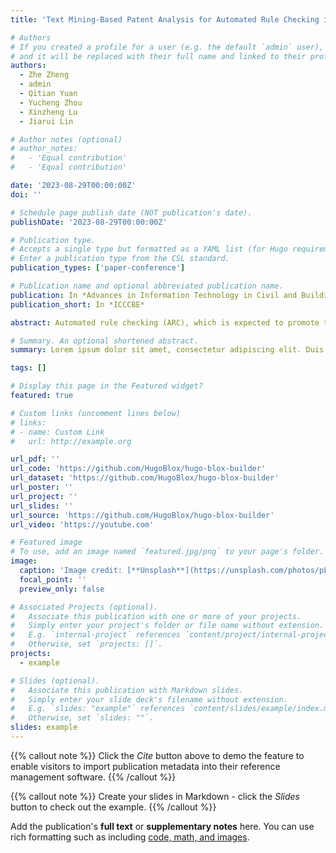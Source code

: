 ```yaml
---
title: 'Text Mining-Based Patent Analysis for Automated Rule Checking in AEC'

# Authors
# If you created a profile for a user (e.g. the default `admin` user), write the username (folder name) here
# and it will be replaced with their full name and linked to their profile.
authors:
  - Zhe Zheng
  - admin
  - Qitian Yuan
  - Yucheng Zhou
  - Xinzheng Lu
  - Jiarui Lin

# Author notes (optional)
# author_notes:
#   - 'Equal contribution'
#   - 'Equal contribution'

date: '2023-08-29T00:00:00Z'
doi: ''

# Schedule page publish date (NOT publication's date).
publishDate: '2023-08-29T00:00:00Z'

# Publication type.
# Accepts a single type but formatted as a YAML list (for Hugo requirements).
# Enter a publication type from the CSL standard.
publication_types: ['paper-conference']

# Publication name and optional abbreviated publication name.
publication: In *Advances in Information Technology in Civil and Building Engineering:\ Proceedings of ICCCBE 2022-Volume 2*
publication_short: In *ICCCBE*

abstract: Automated rule checking (ARC), which is expected to promote the efficiency of the compliance checking process in the architecture, engineering, and construction (AEC) industry, is gaining increasing attention. Throwing light on the ARC application hotspots and forecasting its trends are useful to the related research and drive innovations. Therefore, this study takes the patents from the database of the Derwent Innovations Index database (DII) and China national knowledge infrastructure (CNKI) as data sources and then carried out a three-step analysis including (1) quantitative characteristics (ie, annual distribution analysis) of patents,(2) identification of ARC topics using a latent Dirichlet allocation (LDA) and,(3) SNA-based co-occurrence analysis of ARC topics. The results show that the research hotspots and trends of Chinese and English patents are different. The contributions of this study have three aspects:(1) an approach to a comprehensive analysis of patents by integrating multiple text mining methods (ie, SNA and LDA) is introduced;(2) the application hotspots and development trends of ARC are reviewed based on patent analysis; and (3) a signpost for technological development and innovation of ARC is provided.

# Summary. An optional shortened abstract.
summary: Lorem ipsum dolor sit amet, consectetur adipiscing elit. Duis posuere tellus ac convallis placerat. Proin tincidunt magna sed ex sollicitudin condimentum.

tags: []

# Display this page in the Featured widget?
featured: true

# Custom links (uncomment lines below)
# links:
# - name: Custom Link
#   url: http://example.org

url_pdf: ''
url_code: 'https://github.com/HugoBlox/hugo-blox-builder'
url_dataset: 'https://github.com/HugoBlox/hugo-blox-builder'
url_poster: ''
url_project: ''
url_slides: ''
url_source: 'https://github.com/HugoBlox/hugo-blox-builder'
url_video: 'https://youtube.com'

# Featured image
# To use, add an image named `featured.jpg/png` to your page's folder.
image:
  caption: 'Image credit: [**Unsplash**](https://unsplash.com/photos/pLCdAaMFLTE)'
  focal_point: ''
  preview_only: false

# Associated Projects (optional).
#   Associate this publication with one or more of your projects.
#   Simply enter your project's folder or file name without extension.
#   E.g. `internal-project` references `content/project/internal-project/index.md`.
#   Otherwise, set `projects: []`.
projects:
  - example

# Slides (optional).
#   Associate this publication with Markdown slides.
#   Simply enter your slide deck's filename without extension.
#   E.g. `slides: "example"` references `content/slides/example/index.md`.
#   Otherwise, set `slides: ""`.
slides: example
---
```


{{% callout note %}}
Click the _Cite_ button above to demo the feature to enable visitors to import publication metadata into their reference management software.
{{% /callout %}}

{{% callout note %}}
Create your slides in Markdown - click the _Slides_ button to check out the example.
{{% /callout %}}

Add the publication's **full text** or **supplementary notes** here. You can use rich formatting such as including [code, math, and images](https://docs.hugoblox.com/content/writing-markdown-latex/).

